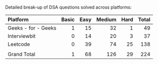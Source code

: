 Detailed break-up of DSA questions solved across platforms:

|Platform            |	Basic  |	Easy    |	Medium   |	Hard  |	Total |
|:-------------------|--------:|-----------:|-----------:|-------:|------:|
|Geeks - for - Geeks |	1      |	15      |	32       |	1	  | 49    |
|Interviewbit	     |  0	   |    14	    |   20	     |  3	  | 37    |
|Leetcode	         |  0	   |    39	    |   74	     |  25    |	138   |
|                    |         |            |            |        |       |					
|Grand Total	     |  1	   |    68	    |  126	     |  29	  | 224   |
